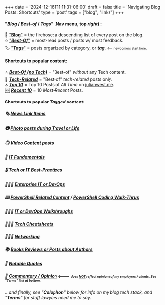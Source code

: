 +++
date = '2024-12-16T11:11:31-06:00'
draft = false
title = 'Navigating Blog Posts: Shortcuts'
type = 'post'
tags = ["blog", "links"]
+++
#### "*Blog* / *Best-of* / *Tags*" (Nav menu, top *right*) :  

📖 ["**Blog**"](https://julianwest.me/Blog/posts/) = the firehose: a descending list of every post on the blog.<br />
⭐️ ["***Best-Of***"](https://julianwest.me/Blog/best-of/) = most-read posts / posts w/ most feedback.<br />
🏷️  ["***Tags***"](https://julianwest.me/Blog/tags/) = posts organized by category, or ***tag***. <-- <span style="font-size: 10px;">newcomers start here.</span>

#### Shortcuts to popular content:

⭐️ [***Best-Of (no Tech)***](https://julianwest.me/Blog/best-of-no-tech/) = "Best-of" *without* any Tech content.<br />
🌟 [***Tech-Related***](https://julianwest.me/Blog/best-of-tech/) = "Best-of" *tech-related* posts only. <br />
🔝 [***Top 10***](https://julianwest.me/Blog/top-10/) = Top 10 Posts of *All Time* on [julianwest.me](https://julianwest.me). <br />
🆕 [***Recent 10***](https://julianwest.me/Blog/recent-10/) = 10 *Most-Recent* Posts. <br />

#### Shortcuts to popular *Tagged* content:

##### 🗞️ [News Link Items](https://julianwest.me/Blog/tags/news-link/)

##### 📷 [Photo posts during Travel or Life](https://julianwest.me/Blog/tags/photo/)

##### 📺 [Video Content posts](https://julianwest.me/Blog/tags/video-content/)

##### 🔰 [IT Fundamentals](https://julianwest.me/Blog/tags/beginner-fundamentals/)

##### 🎖️ [Tech or IT Best-Practices](https://julianwest.me/Blog/tags/best-practice/)

##### 🧑🏻‍💻 [Enterprise IT or DevOps](https://julianwest.me/Blog/it-devops/)

##### ⌨️  [PowerShell Related Content](https://julianwest.me/Blog/tags/powershell/) / [PowerShell Coding Walk-Thrus](https://julianwest.me/Blog/ps-walkthrus/)

##### 👨🏻‍💻 [IT or DevOps Walkthroughs](https://julianwest.me/Blog/tags/walk-thru/)

##### 👨🏻‍💻 [Tech Cheatsheets](https://julianwest.me/Blog/tags/cheatsheet/)

##### 👨🏻‍💻 [Networking](https://julianwest.me/Blog/tags/networking/)

##### 📚 [Books Reviews or Posts about Authors](https://julianwest.me/Blog/tags/books/)

##### 📜 [Notable Quotes](https://julianwest.me/Blog/tags/quote/)

##### 📰 [Commentary / Opinion](https://julianwest.me/Blog/tags/opinion/) <--- <span style="font-size: 10px;">does <i><b><u>NOT</i></b></u> reflect opinions of my employers / clients. See "***Terms***" link at bottom.</span>

###### ...and finally, see "***Colophon***" below for info on my blog tech stack, and "***Terms***" for stuff lawyers need me to say.